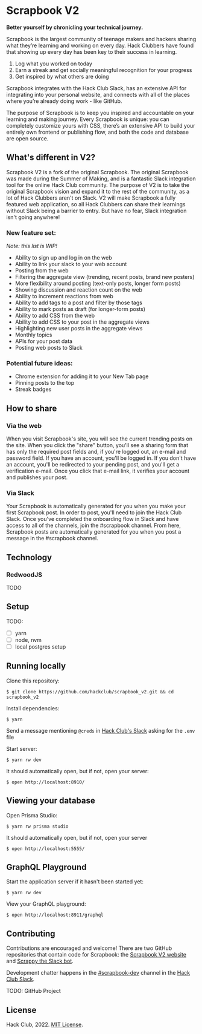# Scrapbook V2

**Better yourself by chronicling your technical journey.**

Scrapbook is the largest community of teenage makers and hackers sharing what they’re learning and working on every day. Hack Clubbers have found that showing up every day has been key to their success in learning.

1. Log what you worked on today
2. Earn a streak and get socially meaningful recognition for your progress
3. Get inspired by what others are doing

Scrapbook integrates with the Hack Club Slack, has an extensive API for integrating into your personal website, and connects with all of the places where you’re already doing work - like GitHub.

The purpose of Scrapbook is to keep you inspired and accountable on your learning and making journey. Every Scrapbook is unique: you can completely customize yours with CSS, there’s an extensive API to build your entirely own frontend or publishing flow, and both the code and database are open source.

## What's different in V2?

Scrapbook V2 is a fork of the original Scrapbook. The original Scrapbook was made during the Summer of Making, and is a fantastic Slack integration tool for the online Hack Club community. The purpose of V2 is to take the original Scrapbook vision and expand it to the rest of the community, as a lot of Hack Clubbers aren't on Slack. V2 will make Scrapbook a fully featured web application, so all Hack Clubbers can share their learnings without Slack being a barrier to entry. But have no fear, Slack integration isn't going anywhere!

### New feature set:
_Note: this list is WIP!_
- Ability to sign up and log in on the web
- Ability to link your slack to your web account
- Posting from the web
- Filtering the aggregate view (trending, recent posts, brand new posters)
- More flexibility around posting (text-only posts, longer form posts)
- Showing discussion and reaction count on the web
- Ability to increment reactions from web
- Ability to add tags to a post and filter by those tags
- Ability to mark posts as draft (for longer-form posts)
- Ability to add CSS from the web
- Ability to add CSS to your post in the aggregate views
- Highlighting new user posts in the aggregate views
- Monthly topics
- APIs for your post data
- Posting web posts to Slack

### Potential future ideas:
- Chrome extension for adding it to your New Tab page
- Pinning posts to the top
- Streak badges

## How to share

### Via the web
When you visit Scrapbook's site, you will see the current trending posts on the site. When you click the "share" button, you'll see a sharing form that has only the required post fields and, if you're logged out, an e-mail and password field. If you have an account, you'll be logged in. If you don't have an account, you'll be redirected to your pending post, and you'll get a verification e-mail. Once you click that e-mail link, it verifies your account and publishes your post.

### Via Slack
Your Scrapbook is automatically generated for you when you make your first Scrapbook post. In order to post, you'll need to join the Hack Club Slack. Once you've completed the onboarding flow in Slack and have access to all of the channels, join the #scrapbook channel. From here, Scrapbook posts are automatically generated for you when you post a message in the #scrapbook channel.

## Technology

### RedwoodJS

TODO

## Setup

TODO:
- [ ] yarn
- [ ] node, nvm
- [ ] local postgres setup

## Running locally

Clone this repository:

    $ git clone https://github.com/hackclub/scrapbook_v2.git && cd scrapbook_v2

Install dependencies:

    $ yarn

Send a message mentioning `@creds` in [Hack Club's Slack](https://hackclub.com/slack/) asking for the `.env` file

Start server:

    $ yarn rw dev

It should automatically open, but if not, open your server:

    $ open http://localhost:8910/

## Viewing your database

Open Prisma Studio:

    $ yarn rw prisma studio

It should automatically open, but if not, open your server

    $ open http://localhost:5555/

## GraphQL Playground

Start the application server if it hasn't been started yet:

    $ yarn rw dev

View your GraphQL playground:

    $ open http://localhost:8911/graphql

## Contributing

Contributions are encouraged and welcome! There are two GitHub repositories that contain code for Scrapbook: the [Scrapbook V2 website](https://github.com/hackclub/scrapbook_v2#contributing) and [Scrappy the Slack bot](https://github.com/hackclub/scrappy#contributing).

Development chatter happens in the [#scrapbook-dev](https://app.slack.com/client/T0266FRGM/C035D6S6TFW) channel in the [Hack Club Slack](https://hackclub.com/slack/).

TODO: GitHub Project

## License

Hack Club, 2022. [MIT License](LICENSE.txt).
